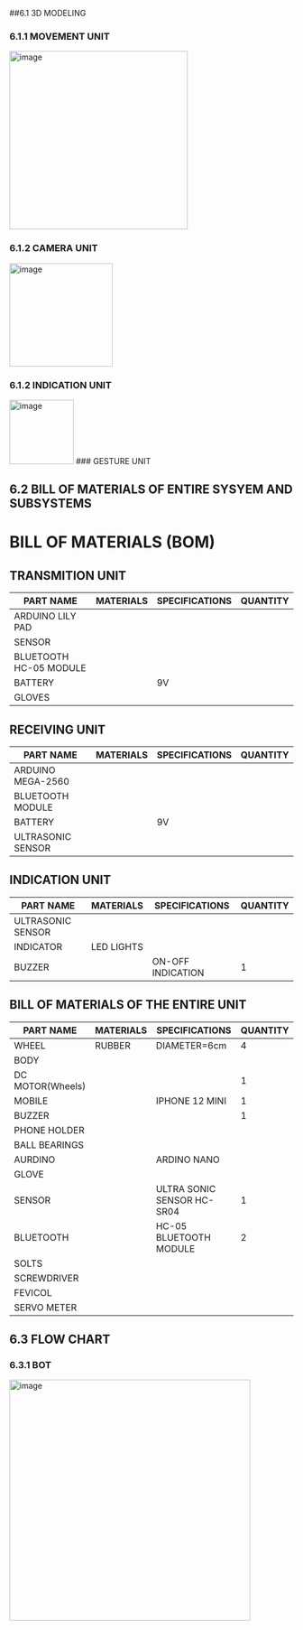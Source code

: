 ##6.1 3D MODELING
### 6.1.1 MOVEMENT UNIT
<img width="316" alt="image" src="https://user-images.githubusercontent.com/104990651/175809140-fd0063f0-4c21-45d9-ab53-a5f0e66617c2.png">


### 6.1.2 CAMERA UNIT
<img width="183" alt="image" src="https://user-images.githubusercontent.com/104990651/175809230-c71ce936-18d8-4bdc-bd7c-fc535b48ac41.png">

### 6.1.2 INDICATION UNIT
<img width="114" alt="image" src="https://user-images.githubusercontent.com/104990651/175809346-b997d4a2-e3e9-471c-956c-22439367885c.png">
### GESTURE UNIT

## 6.2 BILL OF MATERIALS OF ENTIRE SYSYEM AND SUBSYSTEMS
# BILL OF MATERIALS (BOM)

## TRANSMITION UNIT
|PART NAME|MATERIALS|SPECIFICATIONS|QUANTITY|
|---------|---------|--------------|--------|
|ARDUINO LILY PAD|
|SENSOR|
|BLUETOOTH HC-05 MODULE|
|BATTERY||9V|
|GLOVES|

## RECEIVING UNIT
|PART NAME|MATERIALS|SPECIFICATIONS|QUANTITY|
|---------|---------|--------------|--------|
|ARDUINO MEGA-2560|
|BLUETOOTH MODULE|
|BATTERY||9V|
|ULTRASONIC SENSOR|

## INDICATION UNIT
|PART NAME|MATERIALS|SPECIFICATIONS|QUANTITY|
|---------|---------|--------------|--------|
|ULTRASONIC SENSOR|
|INDICATOR|LED LIGHTS|
|BUZZER||ON-OFF INDICATION|1|

## BILL OF MATERIALS OF THE ENTIRE UNIT
|PART NAME|MATERIALS|SPECIFICATIONS|QUANTITY|
|---------|---------|--------------|--------|
|WHEEL|RUBBER|DIAMETER=6cm|4|
|BODY|
|DC MOTOR(Wheels)|||1|
|MOBILE||IPHONE 12 MINI|1|
|BUZZER|||1|
|PHONE HOLDER|
|BALL BEARINGS|
|AURDINO||ARDINO NANO||1|
|GLOVE|
|SENSOR||ULTRA SONIC SENSOR HC-SR04|1|
|BLUETOOTH||HC-05 BLUETOOTH MODULE|2|
|SOLTS|
|SCREWDRIVER|
|FEVICOL|
|SERVO METER|
## 6.3 FLOW CHART
### 6.3.1 BOT
<img width="427" alt="image" src="https://user-images.githubusercontent.com/104990651/175815407-341e70e2-e801-444f-ac9f-7d497131e428.png">


